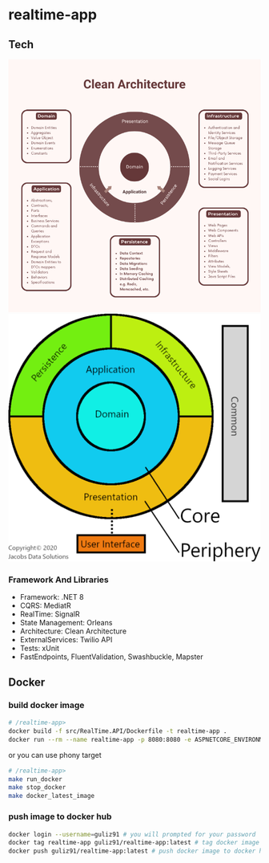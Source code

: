 # realtime-app

## Tech

![Clean Architecture](etc/clean-architecture.png?raw=true)
![Clean Architecture DDD](etc/clean-domain-driven-design-jacobs.png?raw=true)
### Framework And Libraries
* Framework: .NET 8
* CQRS: MediatR
* RealTime: SignalR
* State Management: Orleans
* Architecture: Clean Architecture
* ExternalServices: Twilio API
* Tests: xUnit
* FastEndpoints, FluentValidation, Swashbuckle, Mapster


## Docker
### build docker image
```sh
# /realtime-app>
docker build -f src/RealTime.API/Dockerfile -t realtime-app .
docker run --rm --name realtime-app -p 8080:8080 -e ASPNETCORE_ENVIRONMENT=Development -d realtime-app
```
or you can use phony target
```sh
# /realtime-app>
make run_docker
make stop_docker
make docker_latest_image
```

### push image to docker hub
```sh
docker login --username=guliz91 # you will prompted for your password
docker tag realtime-app guliz91/realtime-app:latest # tag docker image
docker push guliz91/realtime-app:latest # push docker image to docker hub
```